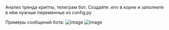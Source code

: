 Анализ тренда крипты, телеграм бот.
Создайте .env в корне и заполните в нём нужные переменные из config.py

Примеры сообщений бота:
![image](https://github.com/user-attachments/assets/31a190e7-13c0-46be-bb96-b3bd0ceb7b70)
![image](https://github.com/user-attachments/assets/6e0b8576-aa9d-4a9b-8a3a-d7d738d3eac3)
